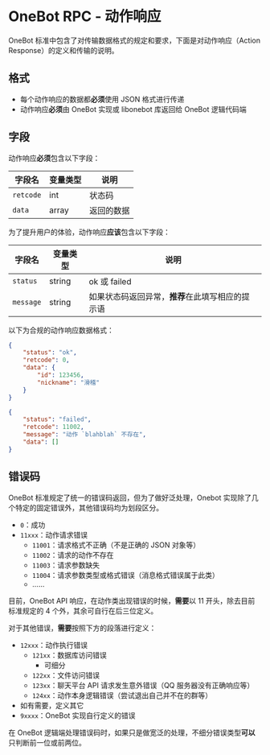 # OneBot RPC - 动作响应

OneBot 标准中包含了对传输数据格式的规定和要求，下面是对动作响应（Action Response）的定义和传输的说明。

## 格式

- 每个动作响应的数据都**必须**使用 JSON 格式进行传递
- 动作响应**必须**由 OneBot 实现或 libonebot 库返回给 OneBot 逻辑代码端

## 字段

动作响应**必须**包含以下字段：

字段名 | 变量类型 | 说明
--- | --- | ---
`retcode` | int | 状态码
`data` | array | 返回的数据

为了提升用户的体验，动作响应**应该**包含以下字段：

字段名 | 变量类型 | 说明
--- | --- | ---
`status` | string | ok 或 failed
`message` | string | 如果状态码返回异常，**推荐**在此填写相应的提示语

以下为合规的动作响应数据格式：
```json
{
    "status": "ok",
    "retcode": 0,
    "data": {
        "id": 123456,
        "nickname": "滑稽"
    }
}
```

```json
{
    "status": "failed",
    "retcode": 11002,
    "message": "动作 `blahblah` 不存在",
    "data": []
}
```

## 错误码

OneBot 标准规定了统一的错误码返回，但为了做好泛处理，Onebot 实现除了几个特定的固定错误外，其他错误码均为划段区分。

- `0`：成功
- `11xxx`：动作请求错误
    - `11001`：请求格式不正确（不是正确的 JSON 对象等）
    - `11002`：请求的动作不存在
    - `11003`：请求参数缺失
    - `11004`：请求参数类型或格式错误（消息格式错误属于此类）
    - ……

目前，OneBot API 响应，在动作类出现错误的时候，**需要**以 11 开头，除去目前标准规定的 4 个外，其余可自行在后三位定义。

对于其他错误，**需要**按照下方的段落进行定义：

- `12xxx`：动作执行错误
    - `121xx`：数据库访问错误
        - 可细分
    - `122xx`：文件访问错误
    - `123xx`：聊天平台 API 请求发生意外错误（QQ 服务器没有正确响应等）
    - `124xx`：动作本身逻辑错误（尝试退出自己并不在的群等）
- 如有需要，定义其它
- `9xxxx`：OneBot 实现自行定义的错误

在 OneBot 逻辑端处理错误码时，如果只是做宽泛的处理，不细分错误类型**可以**只判断前一位或前两位。
